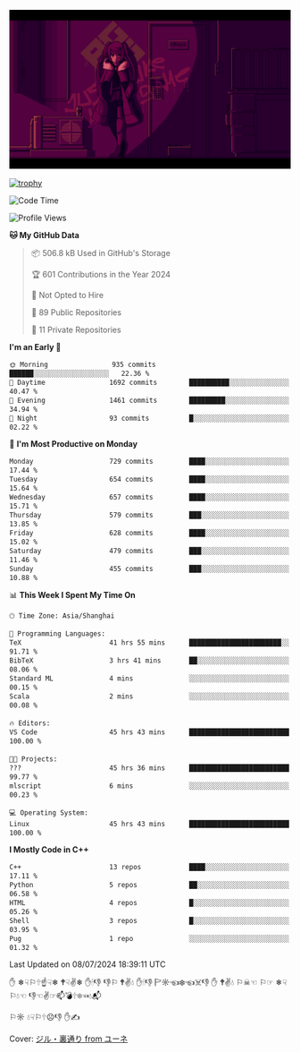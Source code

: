 ![](imgs/main.png)

[![trophy](https://github-profile-trophy.vercel.app/?username=NeilKleistGao&theme=dracula)](https://github.com/ryo-ma/github-profile-trophy)

<!--START_SECTION:waka-->
![Code Time](http://img.shields.io/badge/Code%20Time-1%2C168%20hrs-blue)

![Profile Views](http://img.shields.io/badge/Profile%20Views-0-blue)

**🐱 My GitHub Data** 

> 📦 506.8 kB Used in GitHub's Storage 
 > 
> 🏆 601 Contributions in the Year 2024
 > 
> 🚫 Not Opted to Hire
 > 
> 📜 89 Public Repositories 
 > 
> 🔑 11 Private Repositories 
 > 
**I'm an Early 🐤** 

```text
🌞 Morning                935 commits         ██████░░░░░░░░░░░░░░░░░░░   22.36 % 
🌆 Daytime                1692 commits        ██████████░░░░░░░░░░░░░░░   40.47 % 
🌃 Evening                1461 commits        █████████░░░░░░░░░░░░░░░░   34.94 % 
🌙 Night                  93 commits          █░░░░░░░░░░░░░░░░░░░░░░░░   02.22 % 
```
📅 **I'm Most Productive on Monday** 

```text
Monday                   729 commits         ████░░░░░░░░░░░░░░░░░░░░░   17.44 % 
Tuesday                  654 commits         ████░░░░░░░░░░░░░░░░░░░░░   15.64 % 
Wednesday                657 commits         ████░░░░░░░░░░░░░░░░░░░░░   15.71 % 
Thursday                 579 commits         ███░░░░░░░░░░░░░░░░░░░░░░   13.85 % 
Friday                   628 commits         ████░░░░░░░░░░░░░░░░░░░░░   15.02 % 
Saturday                 479 commits         ███░░░░░░░░░░░░░░░░░░░░░░   11.46 % 
Sunday                   455 commits         ███░░░░░░░░░░░░░░░░░░░░░░   10.88 % 
```


📊 **This Week I Spent My Time On** 

```text
🕑︎ Time Zone: Asia/Shanghai

💬 Programming Languages: 
TeX                      41 hrs 55 mins      ███████████████████████░░   91.71 % 
BibTeX                   3 hrs 41 mins       ██░░░░░░░░░░░░░░░░░░░░░░░   08.06 % 
Standard ML              4 mins              ░░░░░░░░░░░░░░░░░░░░░░░░░   00.15 % 
Scala                    2 mins              ░░░░░░░░░░░░░░░░░░░░░░░░░   00.08 % 

🔥 Editors: 
VS Code                  45 hrs 43 mins      █████████████████████████   100.00 % 

🐱‍💻 Projects: 
???                      45 hrs 36 mins      █████████████████████████   99.77 % 
mlscript                 6 mins              ░░░░░░░░░░░░░░░░░░░░░░░░░   00.23 % 

💻 Operating System: 
Linux                    45 hrs 43 mins      █████████████████████████   100.00 % 
```

**I Mostly Code in C++** 

```text
C++                      13 repos            ████░░░░░░░░░░░░░░░░░░░░░   17.11 % 
Python                   5 repos             ██░░░░░░░░░░░░░░░░░░░░░░░   06.58 % 
HTML                     4 repos             █░░░░░░░░░░░░░░░░░░░░░░░░   05.26 % 
Shell                    3 repos             █░░░░░░░░░░░░░░░░░░░░░░░░   03.95 % 
Pug                      1 repo              ░░░░░░░░░░░░░░░░░░░░░░░░░   01.32 % 
```




 Last Updated on 08/07/2024 18:39:11 UTC
<!--END_SECTION:waka-->

✋ ❄☟⚐🕆☝☟❄ 🕈☟✌❄ ✋🕯👎 👎⚐ 🕈✌💧 ✋🕯👎 🏱☼☜❄☜☠👎 ✋ 🕈✌💧 ⚐☠☜ ⚐☞ ❄☟⚐💧☜ 👎☜✌☞📫💣🕆❄☜💧📬

⚐☼ 💧☟⚐🕆☹👎 ✋✍

Cover: [ジル・裏通り from ユーネ](https://www.pixiv.net/artworks/62127066)
